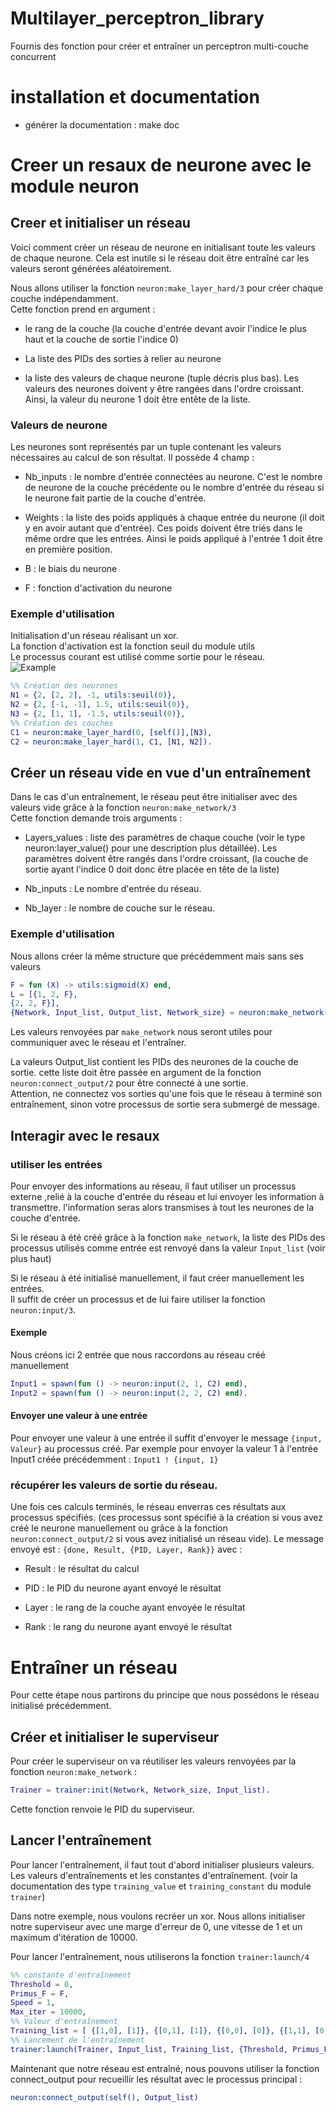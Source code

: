 

# Multilayer_perceptron_library
Fournis des fonction pour créer et entraîner un perceptron multi-couche concurrent


# installation et documentation

* générer la documentation : make doc

# Creer un resaux de neurone avec le module neuron

## Creer et initialiser un réseau

Voici comment créer un réseau de neurone en initialisant toute les valeurs de chaque neurone. Cela est inutile si le réseau doit être entraîné car les valeurs seront générées aléatoirement.

Nous allons utiliser la fonction `neuron:make_layer_hard/3` pour créer chaque couche indépendamment.  
Cette fonction prend en argument :

- le rang de la couche (la couche d'entrée devant avoir l'indice le plus haut et la couche de sortie l'indice 0)

- La liste des PIDs des sorties à relier au neurone

- la liste des valeurs de chaque neurone (tuple décris plus bas). Les valeurs des neurones doivent y être rangées dans l'ordre croissant. Ainsi, la valeur du neurone 1 doit être entête de la liste.

### Valeurs de neurone

Les neurones sont représentés par un tuple contenant les valeurs nécessaires au calcul de son résultat. Il possède 4 champ :

- Nb_inputs : le nombre d'entrée connectées au neurone. C'est le nombre de neurone de la couche précédente ou le nombre d'entrée du réseau si le neurone fait partie de la couche d'entrée.

- Weights : la liste des poids appliqués à chaque entrée du neurone (il doit y en avoir autant que d'entrée). Ces poids doivent être triés dans le même ordre que les entrées. Ainsi le poids appliqué à l'entrée 1 doit être en première position.

- B : le biais du neurone

- F : fonction d'activation du neurone

### Exemple d'utilisation

Initialisation d'un réseau réalisant un xor.  
La fonction d'activation est la fonction seuil du module utils  
Le processus courant est utilisé comme sortie pour le réseau.  
![Example](https://raw.githubusercontent.com/derniercri/Multilayer_perceptron_library/master/img/xor.png?token=ABrU1dPl1ekKhyGc8M_aDuc3yMzcYrZDks5V-tQtwA%3D%3D "Xor example")
```erlang
%% Création des neurones
N1 = {2, [2, 2], -1, utils:seuil(0)},
N2 = {2, [-1, -1], 1.5, utils:seuil(0)},
N3 = {2, [1, 1], -1.5, utils:seuil(0)},  
%% Création des couches
C1 = neuron:make_layer_hard(0, [self()],[N3),
C2 = neuron:make_layer_hard(1, C1, [N1, N2]).
```

## Créer un réseau vide en vue d'un entraînement

Dans le cas d'un entraînement, le réseau peut être initialiser avec des valeurs vide grâce à la fonction `neuron:make_network/3`  
Cette fonction demande trois arguments :

- Layers_values : liste des paramètres de chaque couche (voir le type neuron:layer_value() pour une description plus détaillée). Les paramètres doivent être rangés dans l'ordre croissant, (la couche de sortie ayant l'indice 0 doit donc être placée en tête de la liste)

- Nb_inputs : Le nombre d'entrée du réseau.

- Nb_layer : le nombre de couche sur le réseau.

### Exemple d'utilisation

Nous allons créer la même structure que précédemment mais sans ses valeurs

```erlang
F = fun (X) -> utils:sigmoid(X) end,
L = [{1, 2, F},
{2, 2, F}],
{Network, Input_list, Output_list, Network_size} = neuron:make_network(L, 2, 2).
```

Les valeurs renvoyées par `make_network` nous seront utiles pour communiquer avec le réseau et l'entraîner.

La valeurs Output_list contient les PIDs des neurones de la couche de sortie. cette liste doit être passée en argument de la fonction `neuron:connect_output/2` pour être connecté à une sortie.  
Attention, ne connectez vos sorties qu'une fois que le réseau à terminé son entraînement, sinon votre processus de sortie sera submergé de message.

## Interagir avec le resaux

### utiliser les entrées

Pour envoyer des informations au réseau, il faut utiliser un processus externe ,relié à la couche d'entrée du réseau et lui envoyer les information à transmettre. l'information seras alors transmises à tout les neurones de la couche d'entrée.

Si le réseau à été créé grâce à la fonction `make_network`, la liste des PIDs des processus utilisés comme entrée est renvoyé dans la valeur `Input_list` (voir plus haut)

Si le réseau à été initialisé manuellement, il faut créer manuellement les entrées.  
Il suffit de créer un processus et de lui faire utiliser la fonction `neuron:input/3`.

#### Exemple
Nous créons ici 2 entrée que nous raccordons au réseau créé manuellement

```erlang
Input1 = spawn(fun () -> neuron:input(2, 1, C2) end),
Input2 = spawn(fun () -> neuron:input(2, 2, C2) end).
```
#### Envoyer une valeur à une entrée
Pour envoyer une valeur à une entrée il suffit d'envoyer le message `{input, Valeur}` au processus créé. Par exemple pour envoyer la valeur 1 à l'entrée Input1 créée précédemment : `Input1 ! {input, 1}`

### récupérer les valeurs de sortie du réseau.
Une fois ces calculs terminés, le réseau enverras ces résultats aux processus spécifiés. (ces processus sont spécifié à la création si vous avez créé le neurone manuellement ou grâce à la fonction `neuron:connect_output/2` si vous avez initialisé un réseau vide). Le message envoyé est : `{done, Result, {PID, Layer, Rank}}` avec :

- Result : le résultat du calcul

- PID : le PID du neurone ayant envoyé le résultat

- Layer : le rang de la couche ayant envoyée le résultat

- Rank :  le rang du neurone ayant envoyé le résultat

# Entraîner un réseau

Pour cette étape nous partirons du principe que nous possédons le réseau initialisé précédemment.

## Créer et initialiser le superviseur

Pour créer le superviseur on va réutiliser les valeurs renvoyées par la fonction `neuron:make_network` :

```erlang
Trainer = trainer:init(Network, Network_size, Input_list).
```

Cette fonction renvoie le PID du superviseur.

## Lancer l'entraînement

Pour lancer l'entraînement, il faut tout d'abord initialiser plusieurs valeurs. Les valeurs d'entraînements et les constantes d'entraînement. (voir la documentation des type `training_value` et `training_constant` du module `trainer`)

Dans notre exemple, nous voulons recréer un xor. Nous allons initialiser notre superviseur avec une marge d'erreur de 0, une vitesse de 1 et un maximum d'itération de 10000.

Pour lancer l'entraînement, nous utiliserons la fonction `trainer:launch/4`

```erlang
%% constante d'entraînement
Threshold = 0,
Primus_F = F,
Speed = 1,
Max_iter = 10000,
%% Valeur d'entraînement
Training_list = [ {[1,0], [1]}, {[0,1], [1]}, {[0,0], [0]}, {[1,1], [0]}],
%% Lancement de l'entraînement
trainer:launch(Trainer, Input_list, Training_list, {Threshold, Primus_F, Speed, Max_iter}).
```

Maintenant que notre réseau est entraîné, nous pouvons utiliser la fonction connect_output pour recueillir les résultat avec le processus principal :

```erlang
neuron:connect_output(self(), Output_list)
```
